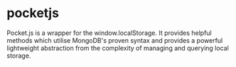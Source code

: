 # pocketjs
Pocket.js is a wrapper for the window.localStorage. It provides helpful methods which utilise MongoDB's proven syntax and provides a powerful lightweight abstraction from the complexity of managing and querying local storage.
